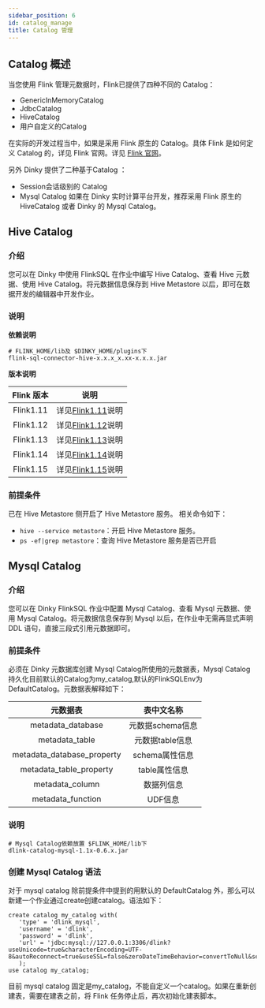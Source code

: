 ```yaml
---
sidebar_position: 6
id: catalog_manage
title: Catalog 管理
---
```


## Catalog 概述

当您使用 Flink 管理元数据时，Flink已提供了四种不同的 Catalog：
  - GenericInMemoryCatalog
  - JdbcCatalog
  - HiveCatalog
  - 用户自定义的Catalog

在实际的开发过程当中，如果是采用 Flink 原生的 Catalog。具体 Flink 是如何定义 Catalog 的，详见 Flink 官网。详见 [Flink 官网](https://nightlies.apache.org/flink/flink-docs-master/zh/docs/dev/table/catalogs/)。

另外 Dinky 提供了二种基于Catalog ：
 - Session会话级别的 Catalog
 - Mysql Catalog
如果在 Dinky 实时计算平台开发，推荐采用 Flink 原生的 HiveCatalog 或者 Dinky 的 Mysql Catalog。

## Hive Catalog

### 介绍

您可以在 Dinky 中使用 FlinkSQL 在作业中编写 Hive Catalog、查看 Hive 元数据、使用 Hive Catalog。将元数据信息保存到 Hive Metastore 以后，即可在数据开发的编辑器中开发作业。

### 说明

**依赖说明**
```
# FLINK_HOME/lib及 $DINKY_HOME/plugins下
flink-sql-connector-hive-x.x.x_x.xx-x.x.x.jar
```

**版本说明**

| Flink 版本 |                             说明                             |
| :--------: | :----------------------------------------------------------: |
| Flink1.11  | 详见[Flink1.11](https://nightlies.apache.org/flink/flink-docs-release-1.11/dev/table/catalogs.html)说明 |
| Flink1.12  | 详见[Flink1.12](https://nightlies.apache.org/flink/flink-docs-release-1.12/dev/table/catalogs.html)说明 |
| Flink1.13  | 详见[Flink1.13](https://nightlies.apache.org/flink/flink-docs-release-1.13/dev/table/catalogs.html)说明 |
| Flink1.14  | 详见[Flink1.14](https://nightlies.apache.org/flink/flink-docs-release-1.14/dev/table/catalogs.html)说明 |
| Flink1.15  | 详见[Flink1.15](https://nightlies.apache.org/flink/flink-docs-release-1.15/dev/table/catalogs.html)说明 |

### 前提条件

已在 Hive Metastore 侧开启了 Hive Metastore 服务。
相关命令如下：

- `hive --service metastore`：开启 Hive Metastore 服务。
- `ps -ef|grep metastore`：查询 Hive Metastore 服务是否已开启

## Mysql Catalog

### 介绍

您可以在 Dinky FlinkSQL 作业中配置 Mysql Catalog、查看 Mysql 元数据、使用 Mysql Catalog。将元数据信息保存到 Mysql 以后，在作业中无需再显式声明 DDL 语句，直接三段式引用元数据即可。

### 前提条件

必须在 Dinky 元数据库创建 Mysql Catalog所使用的元数据表，Mysql Catalog 持久化目前默认的Catalog为my_catalog,默认的FlinkSQLEnv为DefaultCatalog。元数据表解释如下：

|          元数据表          |    表中文名称    |
| :------------------------: | :--------------: |
|     metadata_database      | 元数据schema信息 |
|       metadata_table       | 元数据table信息  |
| metadata_database_property |  schema属性信息  |
|  metadata_table_property   |  table属性信息   |
|      metadata_column       |    数据列信息    |
|     metadata_function      |     UDF信息      |

### 说明

```
# Mysql Catalog依赖放置 $FLINK_HOME/lib下
dlink-catalog-mysql-1.1x-0.6.x.jar
```

### 创建 Mysql Catalog 语法

对于 mysql catalog 除前提条件中提到的用默认的 DefaultCatalog 外，那么可以新建一个作业通过create创建catalog。语法如下：

```
create catalog my_catalog with(
   'type' = 'dlink_mysql', 
   'username' = 'dlink', 
   'password' = 'dlink', 
   'url' = 'jdbc:mysql://127.0.0.1:3306/dlink?useUnicode=true&characterEncoding=UTF-8&autoReconnect=true&useSSL=false&zeroDateTimeBehavior=convertToNull&serverTimezone=Asia/Shanghai&allowPublicKeyRetrieval=true' 
   );
use catalog my_catalog;
```

目前 mysql catalog 固定是my_catalog，不能自定义一个catalog。如果在重新创建表，需要在建表之前，将 Flink 任务停止后，再次初始化建表脚本。